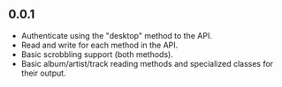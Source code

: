 ## 0.0.1

* Authenticate using the "desktop" method to the API.
* Read and write for each method in the API.
* Basic scrobbling support (both methods).
* Basic album/artist/track reading methods and specialized classes for their output.